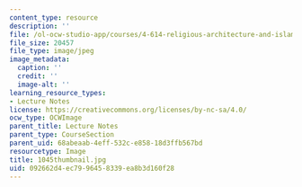 ```yaml
---
content_type: resource
description: ''
file: /ol-ocw-studio-app/courses/4-614-religious-architecture-and-islamic-cultures-fall-2002/092662d4ec7996458339ea8b3d160f28_1045thumbnail.jpg
file_size: 20457
file_type: image/jpeg
image_metadata:
  caption: ''
  credit: ''
  image-alt: ''
learning_resource_types:
- Lecture Notes
license: https://creativecommons.org/licenses/by-nc-sa/4.0/
ocw_type: OCWImage
parent_title: Lecture Notes
parent_type: CourseSection
parent_uid: 68abeaab-4eff-532c-e858-18d3ffb567bd
resourcetype: Image
title: 1045thumbnail.jpg
uid: 092662d4-ec79-9645-8339-ea8b3d160f28
---
```

